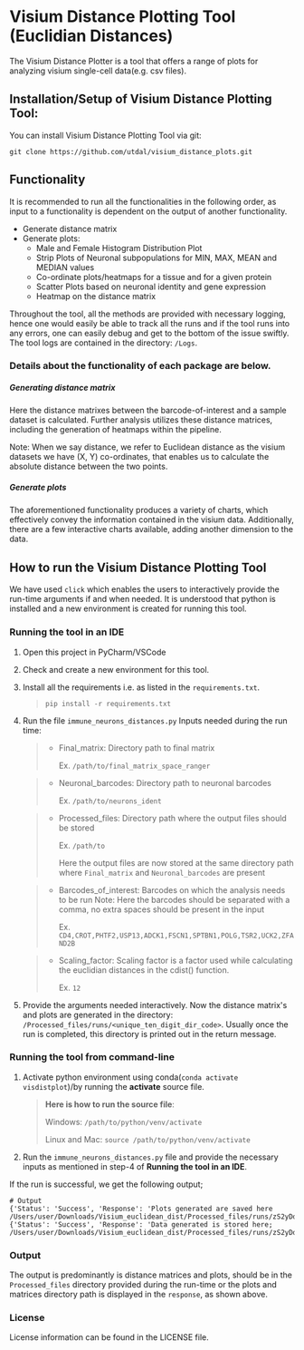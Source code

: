 # Visium Distance Plotting Tool (Euclidian Distances)

The Visium Distance Plotter is a tool that offers a range of plots for analyzing visium single-cell data(e.g. csv files).

## Installation/Setup of Visium Distance Plotting Tool:
You can install Visium Distance Plotting Tool via git:
```
git clone https://github.com/utdal/visium_distance_plots.git
```

## Functionality
It is recommended to run all the functionalities in the following order, as input to a functionality is dependent on the output of another functionality.
- Generate distance matrix
- Generate plots:
  - Male and Female Histogram Distribution Plot
  - Strip Plots of Neuronal subpopulations for MIN, MAX, MEAN and MEDIAN values
  - Co-ordinate plots/heatmaps for a tissue and for a given protein
  - Scatter Plots based on neuronal identity and gene expression
  - Heatmap on the distance matrix

Throughout the tool, all the methods are provided with necessary logging, hence one would easily be able to track all the runs and if the tool runs into any errors, one can easily debug and get to the bottom of the issue swiftly. The tool logs are contained in the directory: `/Logs`.


### Details about the functionality of each package are below.
##### Generating distance matrix
Here the distance matrixes between the barcode-of-interest and a sample dataset is calculated. Further analysis utilizes these distance matrices, including the generation of heatmaps within the pipeline.

Note: When we say distance, we refer to Euclidean distance as the visium datasets we have (X, Y) co-ordinates, that enables us to calculate the absolute distance between the two points.

##### Generate plots
The aforementioned functionality produces a variety of charts, which effectively convey the information contained in the visium data. Additionally, there are a few interactive charts available, adding another dimension to the data.

## How to run the Visium Distance Plotting Tool
We have used `click` which enables the users to interactively provide the run-time arguments if and when needed. It is understood that python is installed and a new environment is created for running this tool.


### Running the tool in an IDE
1. Open this project in PyCharm/VSCode
2. Check and create a new environment for this tool.
3. Install all the requirements i.e. as listed in the `requirements.txt`.
   > `pip install -r requirements.txt`
4. Run the file `immune_neurons_distances.py`
   Inputs needed during the run time:
   > - Final_matrix: Directory path to final matrix
   > 
   >   Ex. `/path/to/final_matrix_space_ranger`

   > - Neuronal_barcodes: Directory path to neuronal barcodes
   > 
   >   Ex. `/path/to/neurons_ident`

   > - Processed_files: Directory path where the output files should be stored
   > 
   >   Ex. `/path/to`
   >
   >   Here the output files are now stored at the same directory path where `Final_matrix` and `Neuronal_barcodes` are present 
   
   > - Barcodes_of_interest: Barcodes on which the analysis needs to be run
   >   Note: Here the barcodes should be separated with a comma, no extra spaces should be present in the input
   > 
   >   Ex. `CD4,CROT,PHTF2,USP13,ADCK1,FSCN1,SPTBN1,POLG,TSR2,UCK2,ZFAND2B`
   
   > - Scaling_factor: Scaling factor is a factor used while calculating the euclidian distances in the cdist() function.
   > 
   >   Ex. `12`
5. Provide the arguments needed interactively. Now the distance matrix's and plots are generated in the directory: `/Processed_files/runs/<unique_ten_digit_dir_code>`. Usually once the run is completed, this directory is printed out in the return message.

### Running the tool from command-line
1. Activate python environment using conda(`conda activate visdistplot`)/by running the **activate** source file.
    > **Here is how to run the source file**:
    >
    > Windows: `/path/to/python/venv/activate`
    >
    > Linux and Mac: `source /path/to/python/venv/activate`

2. Run the `immune_neurons_distances.py` file and provide the necessary inputs as mentioned in step-4 of **Running the tool in an IDE**.

If the run is successful, we get the following output;
```
# Output
{'Status': 'Success', 'Response': 'Plots generated are saved here /Users/user/Downloads/Visium_euclidean_dist/Processed_files/runs/zS2yDdHswx/Plots.'}
{'Status': 'Success', 'Response': 'Data generated is stored here; /Users/user/Downloads/Visium_euclidean_dist/Processed_files/runs/zS2yDdHswx'}
```

### Output
The output is predominantly is distance matrices and plots, should be in the `Processed_files` directory provided during 
the run-time or the plots and matrices directory path is displayed in the `response`, as shown above.

### License
License information can be found in the LICENSE file.

